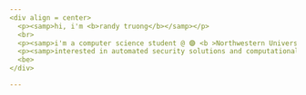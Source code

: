 ```yaml
---
<div align = center>
  <p><samp>hi, i'm <b>randy truong</b></samp></p>
  <br> 
  <p><samp>i'm a computer science student @ 🟣 <b >Northwestern University</b> 🟣</samp></p> 
  <p><samp>interested in automated security solutions and computational privacy</samp></p>
  <be>
</div> 

---
```




